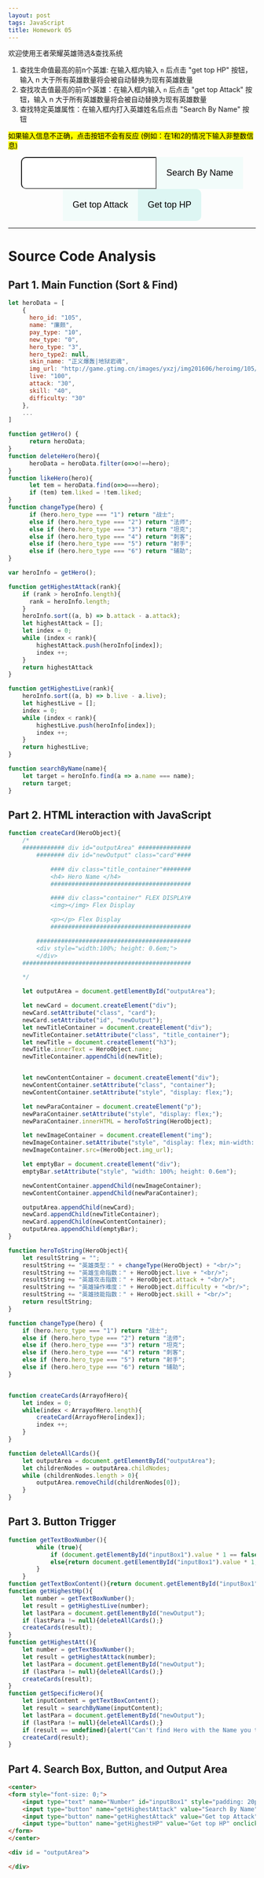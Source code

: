 ```yaml
---
layout: post
tags: JavaScript
title: Homework 05
---
```

<head>
    <script type="text/javascript" src="https://markchenyutian.github.io/Markchen_Blog/ComputerScience3_Homework/Week_5/Homework05.js"></script>
    <script type="text/javascript" src="https://markchenyutian.github.io/Markchen_Blog/ComputerScience3_Homework/Week_5/htmlInteraction.js"></script>
    <link rel="stylesheet" type="text/css" href="https://markchenyutian.github.io/Markchen_Blog/Asset/css/Unified_Style.css">
</head>

<script>
    function getTextBoxNumber(){
        while (true){
            if (document.getElementById("inputBox1").value * 1 == false){alert("invalid input");}
            else{return document.getElementById("inputBox1").value * 1;}
        }
    }
    function getTextBoxContent(){return document.getElementById("inputBox1").value;}
    function getHighestHp(){
        let number = getTextBoxNumber();
        let result = getHighestLive(number);
        let lastPara = document.getElementById("newOutput");
        if (lastPara != null){deleteAllCards();}
        createCards(result);
    }
    function getHighestAtt(){
        let number = getTextBoxNumber();
        let result = getHighestAttack(number);
        let lastPara = document.getElementById("newOutput");
        if (lastPara != null){deleteAllCards();}
        createCards(result);
    }
    function getSpecificHero(){
        let inputContent = getTextBoxContent();
        let result = searchByName(inputContent);
        let lastPara = document.getElementById("newOutput");
        if (lastPara != null){deleteAllCards();}
        if (result == undefined){alert("Can't find Hero with the Name you typed."); return;}
        createCard(result);
    }
</script>

欢迎使用王者荣耀英雄筛选&查找系统
1. 查找生命值最高的前n个英雄: 在输入框内输入 `n` 后点击 "get top HP" 按钮，输入 n 大于所有英雄数量将会被自动替换为现有英雄数量
2. 查找攻击值最高的前n个英雄：在输入框内输入 `n` 后点击 "get top Attack" 按钮，输入 n 大于所有英雄数量将会被自动替换为现有英雄数量
3. 查找特定英雄属性：在输入框内打入英雄姓名后点击 "Search By Name" 按钮

<mark>如果输入信息不正确，点击按钮不会有反应 (例如：在1和2的情况下输入非整数信息)</mark>

<center>
<form style="font-size: 0;">
    <input type="text" name="Number" id="inputBox1" style="padding: 20px 20px; border-radius: 10px 0 0 10px; font-size: 18px; border:1px 0px 1px 1px whitesmoke"/>
    <input type="button" name="getHighestAttack" value="Search By Name" onclick="getSpecificHero();" style="padding: 22px 20px; font-size: 18px; border: 1px whitesmoke; background-color: #F2FcFA;"/>
    <input type="button" name="getHighestAttack" value="Get top Attack" onclick="getHighestAtt();" style="padding: 22px 20px; font-size: 18px; border: 1px whitesmoke; background-color: #F2FcFA;"/>
    <input type="button" name="getHighestHP" value="Get top HP" onclick="getHighestHp();" style="padding: 22px 20px; border-radius: 0 10px 10px 0; font-size: 18px; border: 2px whitesmoke; background-color: #ddf6f3;"/>
</form>
</center>

<div id = "outputArea">

</div>

---

# Source Code Analysis

## Part 1. Main Function (Sort & Find)

```javascript
let heroData = [
    {
      hero_id: "105",
      name: "廉颇",
      pay_type: "10",
      new_type: "0",
      hero_type: "3",
      hero_type2: null,
      skin_name: "正义爆轰|地狱岩魂",
      img_url: "http://game.gtimg.cn/images/yxzj/img201606/heroimg/105/105.jpg",
      live: "100",
      attack: "30",
      skill: "40",
      difficulty: "30"
    },
    ...
]

function getHero() {
      return heroData;
}
function deleteHero(hero){
      heroData = heroData.filter(o=>o!==hero);
}
function likeHero(hero){
      let tem = heroData.find(o=>o===hero);
      if (tem) tem.liked = !tem.liked;
}
function changeType(hero) {
      if (hero.hero_type === "1") return "战士";
      else if (hero.hero_type === "2") return "法师";
      else if (hero.hero_type === "3") return "坦克";
      else if (hero.hero_type === "4") return "刺客";
      else if (hero.hero_type === "5") return "射手";
      else if (hero.hero_type === "6") return "辅助";
}

var heroInfo = getHero();

function getHighestAttack(rank){
    if (rank > heroInfo.length){
      rank = heroInfo.length;
    }
    heroInfo.sort((a, b) => b.attack - a.attack);
    let highestAttack = [];
    let index = 0;
    while (index < rank){
        highestAttack.push(heroInfo[index]);
        index ++;
    }
    return highestAttack
}

function getHighestLive(rank){
    heroInfo.sort((a, b) => b.live - a.live);
    let highestLive = [];
    index = 0;
    while (index < rank){
        highestLive.push(heroInfo[index]);
        index ++;
    }
    return highestLive;
}

function searchByName(name){
    let target = heroInfo.find(a => a.name === name);
    return target;
}
```

## Part 2. HTML interaction with JavaScript

```javascript
function createCard(HeroObject){
    /*
    ############ div id="outputArea" ###############
        ######## div id="newOutput" class="card"####

            #### div class="title_container"########
            <h4> Hero Name </h4>
            ########################################

            #### div class="container" FLEX DISPLAY#
            <img></img> Flex Display

            <p></p> Flex Display
            ########################################

        ############################################
        <div style="width:100%; height: 0.6em;">
        </div>
    ################################################

    */

    let outputArea = document.getElementById("outputArea");

    let newCard = document.createElement("div");
    newCard.setAttribute("class", "card");
    newCard.setAttribute("id", "newOutput");
    let newTitleContainer = document.createElement("div");
    newTitleContainer.setAttribute("class", "title_container");
    let newTitle = document.createElement("h3");
    newTitle.innerText = HeroObject.name;
    newTitleContainer.appendChild(newTitle);


    let newContentContainer = document.createElement("div");
    newContentContainer.setAttribute("class", "container");
    newContentContainer.setAttribute("style", "display: flex;");

    let newParaContainer = document.createElement("p");
    newParaContainer.setAttribute("style", "display: flex;");
    newParaContainer.innerHTML = heroToString(HeroObject);

    let newImageContainer = document.createElement("img");
    newImageContainer.setAttribute("style", "display: flex; min-width: 150px;");
    newImageContainer.src=(HeroObject.img_url);

    let emptyBar = document.createElement("div");
    emptyBar.setAttribute("style", "width: 100%; height: 0.6em");

    newContentContainer.appendChild(newImageContainer);
    newContentContainer.appendChild(newParaContainer);

    outputArea.appendChild(newCard);
    newCard.appendChild(newTitleContainer);
    newCard.appendChild(newContentContainer);
    outputArea.appendChild(emptyBar);
}

function heroToString(HeroObject){
    let resultString = "";
    resultString += "英雄类型：" + changeType(HeroObject) + "<br/>";
    resultString += "英雄生命指数：" + HeroObject.live + "<br/>";
    resultString += "英雄攻击指数：" + HeroObject.attack + "<br/>";
    resultString += "英雄操作难度：" + HeroObject.difficulty + "<br/>";
    resultString += "英雄技能指数：" + HeroObject.skill + "<br/>";
    return resultString;
}

function changeType(hero) {
    if (hero.hero_type === "1") return "战士";
    else if (hero.hero_type === "2") return "法师";
    else if (hero.hero_type === "3") return "坦克";
    else if (hero.hero_type === "4") return "刺客";
    else if (hero.hero_type === "5") return "射手";
    else if (hero.hero_type === "6") return "辅助";
}


function createCards(ArrayofHero){
    let index = 0;
    while(index < ArrayofHero.length){
        createCard(ArrayofHero[index]);
        index ++;
    }
}

function deleteAllCards(){
    let outputArea = document.getElementById("outputArea");
    let childrenNodes = outputArea.childNodes;
    while (childrenNodes.length > 0){
        outputArea.removeChild(childrenNodes[0]);
    }
}
```

## Part 3. Button Trigger
```javascript
function getTextBoxNumber(){
        while (true){
            if (document.getElementById("inputBox1").value * 1 == false){alert("invalid input");}
            else{return document.getElementById("inputBox1").value * 1;}
        }
    }
function getTextBoxContent(){return document.getElementById("inputBox1").value;}
function getHighestHp(){
    let number = getTextBoxNumber();
    let result = getHighestLive(number);
    let lastPara = document.getElementById("newOutput");
    if (lastPara != null){deleteAllCards();}
    createCards(result);
}
function getHighestAtt(){
    let number = getTextBoxNumber();
    let result = getHighestAttack(number);
    let lastPara = document.getElementById("newOutput");
    if (lastPara != null){deleteAllCards();}
    createCards(result);
}
function getSpecificHero(){
    let inputContent = getTextBoxContent();
    let result = searchByName(inputContent);
    let lastPara = document.getElementById("newOutput");
    if (lastPara != null){deleteAllCards();}
    if (result == undefined){alert("Can't find Hero with the Name you typed."); return;}
    createCard(result);
}
```

## Part 4. Search Box, Button, and Output Area
```html
<center>
<form style="font-size: 0;">
    <input type="text" name="Number" id="inputBox1" style="padding: 20px 20px; border-radius: 10px 0 0 10px; font-size: 18px; border:1px 0px 1px 1px whitesmoke"/>
    <input type="button" name="getHighestAttack" value="Search By Name" onclick="getSpecificHero();" style="padding: 22px 20px; font-size: 18px; border: 1px whitesmoke; background-color: #F2FcFA;"/>
    <input type="button" name="getHighestAttack" value="Get top Attack" onclick="getHighestAtt();" style="padding: 22px 20px; font-size: 18px; border: 1px whitesmoke; background-color: #F2FcFA;"/>
    <input type="button" name="getHighestHP" value="Get top HP" onclick="getHighestHp();" style="padding: 22px 20px; border-radius: 0 10px 10px 0; font-size: 18px; border: 2px whitesmoke; background-color: #ddf6f3;"/>
</form>
</center>

<div id = "outputArea">

</div>
```